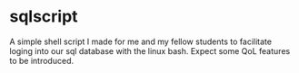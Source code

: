 # sqlscript


A simple shell script I made for me and my fellow students to facilitate loging into our sql database with the linux bash.
Expect some QoL features to be introduced.
